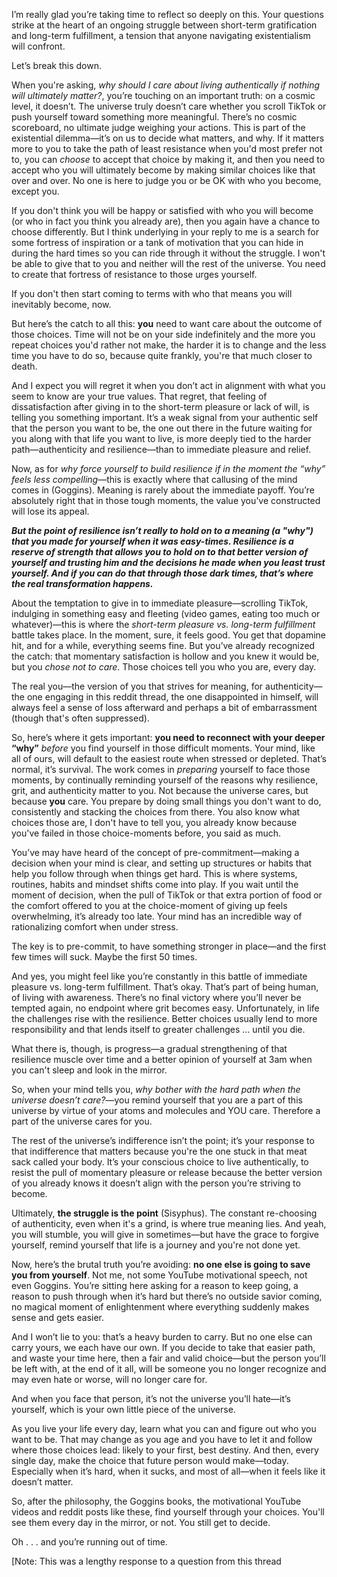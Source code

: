 I’m really glad you’re taking time to reflect so deeply on this. Your questions strike at the heart of an ongoing struggle between short-term gratification and long-term fulfillment, a tension that anyone navigating existentialism will confront.

Let’s break this down.

When you're asking, _why should I care about living authentically if nothing will ultimately matter?_, you’re touching on an important truth: on a cosmic level, it doesn’t. The universe truly doesn’t care whether you scroll TikTok or push yourself toward something more meaningful. There’s no cosmic scoreboard, no ultimate judge weighing your actions. This is part of the existential dilemma—it’s on us to decide what matters, and why. If it matters more to you to take the path of least resistance when you'd most prefer not to, you can _choose_ to accept that choice by making it, and then you need to accept who you will ultimately become by making similar choices like that over and over. No one is here to judge you or be OK with who you become, except you.

If you don't think you will be happy or satisfied with who you will become (or who in fact you think you already are), then you again have a chance to choose differently. But I think underlying in your reply to me is a search for some fortress of inspiration or a tank of motivation that you can hide in during the hard times so you can ride through it without the struggle. I won't be able to give that to you and neither will the rest of the universe. You need to create that fortress of resistance to those urges yourself.

If you don't then start coming to terms with who that means you will inevitably become, now.

But here’s the catch to all this: **you** need to want care about the outcome of those choices. Time will not be on your side indefinitely and the more you repeat choices you'd rather not make, the harder it is to change and the less time you have to do so, because quite frankly, you're that much closer to death.

And I expect you will regret it when you don’t act in alignment with what you seem to know are your true values. That regret, that feeling of dissatisfaction after giving in to the short-term pleasure or lack of will, is telling you something important. It’s a weak signal from your authentic self that the person you want to be, the one out there in the future waiting for you along with that life you want to live, is more deeply tied to the harder path—authenticity and resilience—than to immediate pleasure and relief.

Now, as for _why force yourself to build resilience if in the moment the “why” feels less compelling_—this is exactly where that callusing of the mind comes in (Goggins). Meaning is rarely about the immediate payoff. You’re absolutely right that in those tough moments, the value you’ve constructed will lose its appeal.

***But the point of resilience isn’t really to hold on to a meaning (a "why") that you made for yourself when it was easy-times. Resilience is a reserve of strength that allows you to hold on to that better version of yourself and trusting him and the decisions he made when you least trust yourself. And if you can do that through those dark times, that’s where the real transformation happens.***

About the temptation to give in to immediate pleasure—scrolling TikTok, indulging in something easy and fleeting (video games, eating too much or whatever)—this is where the _short-term pleasure vs. long-term fulfillment_ battle takes place. In the moment, sure, it feels good. You get that dopamine hit, and for a while, everything seems fine. But you’ve already recognized the catch: that momentary satisfaction is hollow and you knew it would be, but you _chose not to care_. Those choices tell you who you are, every day.

The real you—the version of you that strives for meaning, for authenticity—the one engaging in this reddit thread, the one disappointed in himself, will always feel a sense of loss afterward and perhaps a bit of embarrassment (though that's often suppressed).

So, here’s where it gets important: **you need to reconnect with your deeper “why”** *before* you find yourself in those difficult moments. Your mind, like all of ours, will default to the easiest route when stressed or depleted. That’s normal, it’s survival. The work comes in _preparing_ yourself to face those moments, by continually reminding yourself of the reasons why resilience, grit, and authenticity matter to you. Not because the universe cares, but because **you** care. You prepare by doing small things you don't want to do, consistently and stacking the choices from there. You also know what choices those are, I don't have to tell you, you already know because you've failed in those choice-moments before, you said as much.

You’ve may have heard of the concept of pre-commitment—making a decision when your mind is clear, and setting up structures or habits that help you follow through when things get hard. This is where systems, routines, habits and mindset shifts come into play. If you wait until the moment of decision, when the pull of TikTok or that extra portion of food or the comfort offered to you at the choice-moment of giving up feels overwhelming, it’s already too late. Your mind has an incredible way of rationalizing comfort when under stress.

The key is to pre-commit, to have something stronger in place—and the first few times will suck. Maybe the first 50 times.

And yes, you might feel like you’re constantly in this battle of immediate pleasure vs. long-term fulfillment. That’s okay. That’s part of being human, of living with awareness. There’s no final victory where you’ll never be tempted again, no endpoint where grit becomes easy. Unfortunately, in life the challenges rise with the resilience. Better choices usually lend to more responsibility and that lends itself to greater challenges ... until you die.

What there is, though, is progress—a gradual strengthening of that resilience muscle over time and a better opinion of yourself at 3am when you can't sleep and look in the mirror.

So, when your mind tells you, _why bother with the hard path when the universe doesn’t care?_—you remind yourself that you are a part of this universe by virtue of your atoms and molecules and YOU care. Therefore a part of the universe cares for you.

The rest of the universe’s indifference isn’t the point; it’s your response to that indifference that matters because you're the one stuck in that meat sack called your body. It’s your conscious choice to live authentically, to resist the pull of momentary pleasure or release because the better version of you already knows it doesn’t align with the person you’re striving to become.

Ultimately, **the struggle is the point** (Sisyphus). The constant re-choosing of authenticity, even when it's a grind, is where true meaning lies. And yeah, you will stumble, you will give in sometimes—but have the grace to forgive yourself, remind yourself that life is a journey and you're not done yet.

Now, here’s the brutal truth you’re avoiding: **no one else is going to save you from yourself**. Not me, not some YouTube motivational speech, not even Goggins. You’re sitting here asking for a reason to keep going, a reason to push through when it’s hard but there’s no outside savior coming, no magical moment of enlightenment where everything suddenly makes sense and gets easier.

And I won’t lie to you: that’s a heavy burden to carry. But no one else can carry yours, we each have our own. If you decide to take that easier path, and waste your time here, then a fair and valid choice—but the person you’ll be left with, at the end of it all, will be someone you no longer recognize and may even hate or worse, will no longer care for.

And when you face that person, it’s not the universe you’ll hate—it’s yourself, which is your own little piece of the universe.

As you live your life every day, learn what you can and figure out who you want to be. That may change as you age and you have to let it and follow where those choices lead: likely to your first, best destiny. And then, every single day, make the choice that future person would make—today. Especially when it’s hard, when it sucks, and most of all—when it feels like it doesn’t matter.

So, after the philosophy, the Goggins books, the motivational YouTube videos and reddit posts like these, find yourself through your choices. You'll see them every day in the mirror, or not. You still get to decide.

Oh . . . and you’re running out of time.

[Note: This was a lengthy response to a question from this thread

